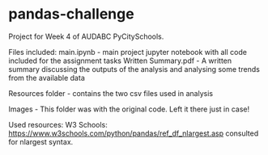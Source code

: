 # pandas-challenge
Project for Week 4 of AUDABC PyCitySchools.


Files included:
main.ipynb - main project jupyter notebook with all code included for the assignment tasks
Written Summary.pdf - A written summary discussing the outputs of the analysis and analysing some trends from the available data

Resources folder - contains the two csv files used in analysis

Images - This folder was with the original code. Left it there just in case!

Used resources:
  W3 Schools:
    https://www.w3schools.com/python/pandas/ref_df_nlargest.asp consulted for nlargest syntax.
    

